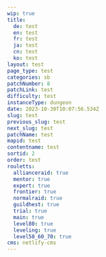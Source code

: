 ```yaml
---
wip: true
title:
  de: test
  en: test
  fr: test
  ja: test
  cn: test
  ko: test
layout: test
page_type: test
categories: sb
patchNumber: 8
patchLink: test
difficulty: test
instanceType: dungeon
date: 2023-10-30T10:07:56.534Z
slug: test
previous_slug: test
next_slug: test
patchName: test
mapid: test
contentname: test
sortid: 2
order: test
rouletts:
  allianceraid: true
  mentor: true
  expert: true
  frontier: true
  normalraid: true
  guildhest: true
  trial: true
  main: true
  level80: true
  leveling: true
  level50_60_70: true
cms: netlify-cms
---
```

